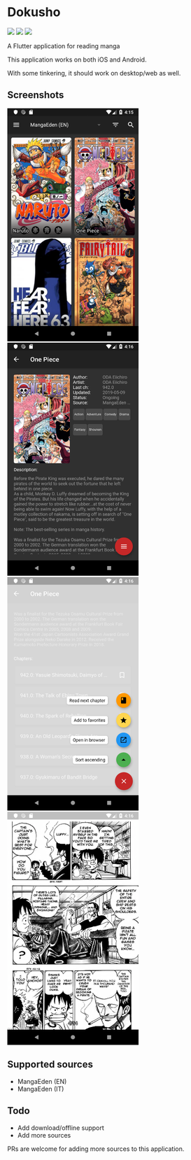 # Dokusho

![](https://img.shields.io/github/license/mashape/apistatus.svg)
[![](https://img.shields.io/badge/donate-patreon-orange.svg)](https://www.patreon.com/bePatron?c=954360)
[![](https://img.shields.io/badge/donate-paypal-blue.svg)](https://paypal.me/TSedlar)

A Flutter application for reading manga


This application works on both iOS and Android.

With some tinkering, it should work on desktop/web as well.


## Screenshots
<p>
  <img src="wiki/home.png" width="300" />
  <img src="wiki/manga_top.png" width="300" />
  <img src="wiki/manga_dial.png" width="300" />
  <img src="wiki/reader.png" width="300" />
</p>

## Supported sources
- MangaEden (EN)
- MangaEden (IT)

## Todo
- Add download/offline support
- Add more sources

PRs are welcome for adding more sources to this application.
